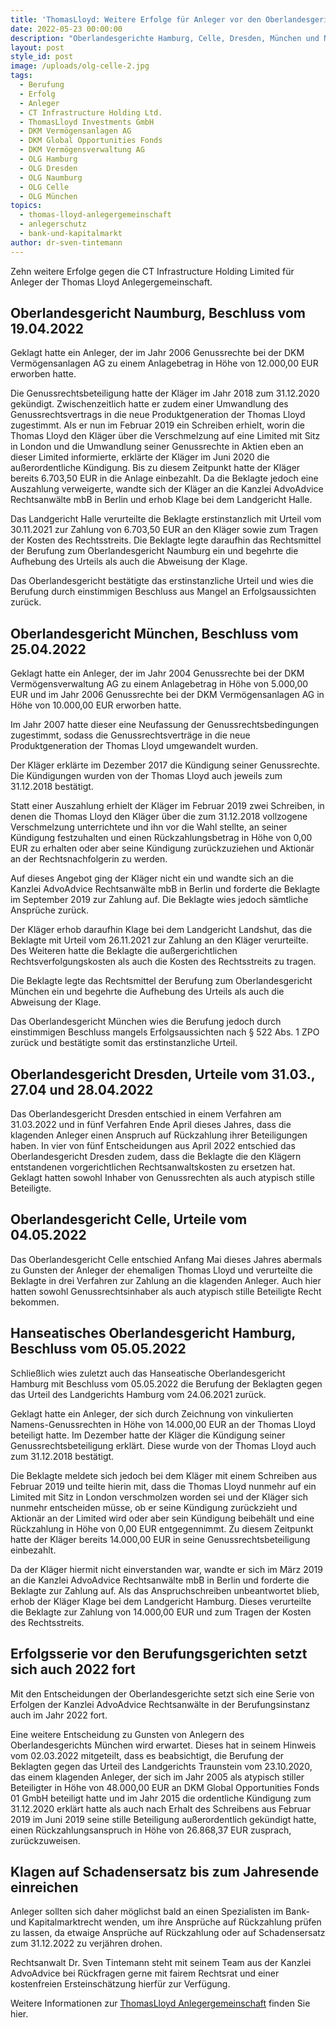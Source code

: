 ```yaml
---
title: 'ThomasLloyd: Weitere Erfolge für Anleger vor den Oberlandesgerichten'
date: 2022-05-23 00:00:00
description: "Oberlandesgerichte Hamburg, Celle, Dresden, München und Naumburg entscheiden zu Gunsten der Anleger und gegen die CT Infrastructure Holding Ltd.\_"
layout: post
style_id: post
image: /uploads/olg-celle-2.jpg
tags:
  - Berufung
  - Erfolg
  - Anleger
  - CT Infrastructure Holding Ltd.
  - ThomasLloyd Investments GmbH
  - DKM Vermögensanlagen AG
  - DKM Global Opportunities Fonds
  - DKM Vermögensverwaltung AG
  - OLG Hamburg
  - OLG Dresden
  - OLG Naumburg
  - OLG Celle
  - OLG München
topics:
  - thomas-lloyd-anlegergemeinschaft
  - anlegerschutz
  - bank-und-kapitalmarkt
author: dr-sven-tintemann
---
```

Zehn weitere Erfolge gegen die CT Infrastructure Holding Limited für Anleger der Thomas Lloyd Anlegergemeinschaft.

## Oberlandesgericht Naumburg, Beschluss vom 19.04.2022

Geklagt hatte ein Anleger, der im Jahr 2006 Genussrechte bei der DKM Vermögensanlagen AG zu einem Anlagebetrag in Höhe von 12.000,00 EUR erworben hatte.

Die Genussrechtsbeteiligung hatte der Kläger im Jahr 2018 zum 31.12.2020 gekündigt. Zwischenzeitlich hatte er zudem einer Umwandlung des Genussrechtsvertrags in die neue Produktgeneration der Thomas Lloyd zugestimmt. Als er nun im Februar 2019 ein Schreiben erhielt, worin die Thomas Lloyd den Kläger über die Verschmelzung auf eine Limited mit Sitz in London und die Umwandlung seiner Genussrechte in Aktien eben an dieser Limited informierte, erklärte der Kläger im Juni 2020 die außerordentliche Kündigung. Bis zu diesem Zeitpunkt hatte der Kläger bereits 6.703,50 EUR in die Anlage einbezahlt. Da die Beklagte jedoch eine Auszahlung verweigerte, wandte sich der Kläger an die Kanzlei AdvoAdvice Rechtsanwälte mbB in Berlin und erhob Klage bei dem Landgericht Halle.

Das Landgericht Halle verurteilte die Beklagte erstinstanzlich mit Urteil vom 30.11.2021 zur Zahlung von 6.703,50 EUR an den Kläger sowie zum Tragen der Kosten des Rechtsstreits. Die Beklagte legte daraufhin das Rechtsmittel der Berufung zum Oberlandesgericht Naumburg ein und begehrte die Aufhebung des Urteils als auch die Abweisung der Klage.

Das Oberlandesgericht bestätigte das erstinstanzliche Urteil und wies die Berufung durch einstimmigen Beschluss aus Mangel an Erfolgsaussichten zurück.

## Oberlandesgericht München, Beschluss vom 25.04.2022

Geklagt hatte ein Anleger, der im Jahr 2004 Genussrechte bei der DKM Vermögensverwaltung AG zu einem Anlagebetrag in Höhe von 5.000,00 EUR und im Jahr 2006 Genussrechte bei der DKM Vermögensanlagen AG in Höhe von 10.000,00 EUR erworben hatte.

Im Jahr 2007 hatte dieser eine Neufassung der Genussrechtsbedingungen zugestimmt, sodass die Genussrechtsverträge in die neue Produktgeneration der Thomas Lloyd umgewandelt wurden.

Der Kläger erklärte im Dezember 2017 die Kündigung seiner Genussrechte. Die Kündigungen wurden von der Thomas Lloyd auch jeweils zum 31.12.2018 bestätigt.

Statt einer Auszahlung erhielt der Kläger im Februar 2019 zwei Schreiben, in denen die Thomas Lloyd den Kläger über die zum 31.12.2018 vollzogene Verschmelzung unterrichtete und ihn vor die Wahl stellte, an seiner Kündigung festzuhalten und einen Rückzahlungsbetrag in Höhe von 0,00 EUR zu erhalten oder aber seine Kündigung zurückzuziehen und Aktionär an der Rechtsnachfolgerin zu werden.

Auf dieses Angebot ging der Kläger nicht ein und wandte sich an die Kanzlei AdvoAdvice Rechtsanwälte mbB in Berlin und forderte die Beklagte im September 2019 zur Zahlung auf. Die Beklagte wies jedoch sämtliche Ansprüche zurück.

Der Kläger erhob daraufhin Klage bei dem Landgericht Landshut, das die Beklagte mit Urteil vom 26.11.2021 zur Zahlung an den Kläger verurteilte. Des Weiteren hatte die Beklagte die außergerichtlichen Rechtsverfolgungskosten als auch die Kosten des Rechtsstreits zu tragen.

Die Beklagte legte das Rechtsmittel der Berufung zum Oberlandesgericht München ein und begehrte die Aufhebung des Urteils als auch die Abweisung der Klage.

Das Oberlandesgericht München wies die Berufung jedoch durch einstimmigen Beschluss mangels Erfolgsaussichten nach § 522 Abs. 1 ZPO zurück und bestätigte somit das erstinstanzliche Urteil.

## Oberlandesgericht Dresden, Urteile vom 31.03., 27.04 und 28.04.2022

Das Oberlandesgericht Dresden entschied in einem Verfahren am 31.03.2022 und in fünf Verfahren Ende April dieses Jahres, dass die klagenden Anleger einen Anspruch auf Rückzahlung ihrer Beteiligungen haben. In vier von fünf Entscheidungen aus April 2022 entschied das Oberlandesgericht Dresden zudem, dass die Beklagte die den Klägern entstandenen vorgerichtlichen Rechtsanwaltskosten zu ersetzen hat. Geklagt hatten sowohl Inhaber von Genussrechten als auch atypisch stille Beteiligte.

## Oberlandesgericht Celle, Urteile vom 04.05.2022

Das Oberlandesgericht Celle entschied Anfang Mai dieses Jahres abermals zu Gunsten der Anleger der ehemaligen Thomas Lloyd und verurteilte die Beklagte in drei Verfahren zur Zahlung an die klagenden Anleger. Auch hier hatten sowohl Genussrechtsinhaber als auch atypisch stille Beteiligte Recht bekommen.

## Hanseatisches Oberlandesgericht Hamburg, Beschluss vom 05.05.2022

Schließlich wies zuletzt auch das Hanseatische Oberlandesgericht Hamburg mit Beschluss vom 05.05.2022 die Berufung der Beklagten gegen das Urteil des Landgerichts Hamburg vom 24.06.2021 zurück.

Geklagt hatte ein Anleger, der sich durch Zeichnung von vinkulierten Namens-Genussrechten in Höhe von 14.000,00 EUR an der Thomas Lloyd beteiligt hatte. Im Dezember hatte der Kläger die Kündigung seiner Genussrechtsbeteiligung erklärt. Diese wurde von der Thomas Lloyd auch zum 31.12.2018 bestätigt.

Die Beklagte meldete sich jedoch bei dem Kläger mit einem Schreiben aus Februar 2019 und teilte hierin mit, dass die Thomas Lloyd nunmehr auf ein Limited mit Sitz in London verschmolzen worden sei und der Kläger sich nunmehr entscheiden müsse, ob er seine Kündigung zurückzieht und Aktionär an der Limited wird oder aber sein Kündigung beibehält und eine Rückzahlung in Höhe von 0,00 EUR entgegennimmt. Zu diesem Zeitpunkt hatte der Kläger bereits 14.000,00 EUR in seine Genussrechtsbeteiligung einbezahlt.

Da der Kläger hiermit nicht einverstanden war, wandte er sich im März 2019 an die Kanzlei AdvoAdvice Rechtsanwälte mbB in Berlin und forderte die Beklagte zur Zahlung auf. Als das Anspruchschreiben unbeantwortet blieb, erhob der Kläger Klage bei dem Landgericht Hamburg. Dieses verurteilte die Beklagte zur Zahlung von 14.000,00 EUR und zum Tragen der Kosten des Rechtsstreits.

## Erfolgsserie vor den Berufungsgerichten setzt sich auch 2022 fort

Mit den Entscheidungen der Oberlandesgerichte setzt sich eine Serie von Erfolgen der Kanzlei AdvoAdvice Rechtsanwälte in der Berufungsinstanz auch im Jahr 2022 fort.

Eine weitere Entscheidung zu Gunsten von Anlegern des Oberlandesgerichts München wird erwartet. Dieses hat in seinem Hinweis vom 02.03.2022 mitgeteilt, dass es beabsichtigt, die Berufung der Beklagten gegen das Urteil des Landgerichts Traunstein vom 23.10.2020, das einem klagenden Anleger, der sich im Jahr 2005 als atypisch stiller Beteiligter in Höhe von 48.000,00 EUR an DKM Global Opportunities Fonds 01 GmbH beteiligt hatte und im Jahr 2015 die ordentliche Kündigung zum 31.12.2020 erklärt hatte als auch nach Erhalt des Schreibens aus Februar 2019 im Juni 2019 seine stille Beteiligung außerordentlich gekündigt hatte, einen Rückzahlungsanspruch in Höhe von 26.868,37 EUR zusprach, zurückzuweisen.

## Klagen auf Schadensersatz bis zum Jahresende einreichen

Anleger sollten sich daher möglichst bald an einen Spezialisten im Bank- und Kapitalmarktrecht wenden, um ihre Ansprüche auf Rückzahlung prüfen zu lassen, da etwaige Ansprüche auf Rückzahlung oder auf Schadensersatz zum 31.12.2022 zu verjähren drohen.

Rechtsanwalt Dr. Sven Tintemann steht mit seinem Team aus der Kanzlei AdvoAdvice bei Rückfragen gerne mit fairem Rechtsrat und einer kostenfreien Ersteinschätzung hierfür zur Verfügung.

Weitere Informationen zur [ThomasLloyd Anlegergemeinschaft](/themen/thomas-lloyd-anlegergemeinschaft/) finden Sie hier.&nbsp;